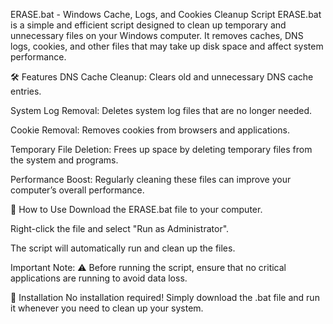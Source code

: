 ERASE.bat - Windows Cache, Logs, and Cookies Cleanup Script
ERASE.bat is a simple and efficient script designed to clean up temporary and unnecessary files on your Windows computer. It removes caches, DNS logs, cookies, and other files that may take up disk space and affect system performance.

🛠️ Features
DNS Cache Cleanup: Clears old and unnecessary DNS cache entries.

System Log Removal: Deletes system log files that are no longer needed.

Cookie Removal: Removes cookies from browsers and applications.

Temporary File Deletion: Frees up space by deleting temporary files from the system and programs.

Performance Boost: Regularly cleaning these files can improve your computer’s overall performance.

🚀 How to Use
Download the ERASE.bat file to your computer.

Right-click the file and select "Run as Administrator".

The script will automatically run and clean up the files.

Important Note:
⚠️ Before running the script, ensure that no critical applications are running to avoid data loss.

🔧 Installation
No installation required! Simply download the .bat file and run it whenever you need to clean up your system.
